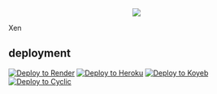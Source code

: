 <div align="center">
  <img src="https://github.com/xenongh/Xen/blob/master/src/assets/images/other/Untitled.jpg">
</div>

Xen


## deployment
<a target="_blank" href="https://render.com/deploy?repo=https://github.com/xenongh/xen"><img alt="Deploy to Render" src="https://binbashbanana.github.io/deploy-buttons/buttons/remade/render.svg"></a>
<a target="_blank" href="https://heroku.com/deploy/?template=https://github.com/xenongh/xen"><img alt="Deploy to Heroku" src="https://binbashbanana.github.io/deploy-buttons/buttons/remade/heroku.svg"></a>
<a target="_blank" href="https://app.koyeb.com/deploy?type=git&repository=github.com/xenongh/xen"><img alt="Deploy to Koyeb" src="https://binbashbanana.github.io/deploy-buttons/buttons/remade/koyeb.svg"></a>
<a target="_blank" href="https://app.cyclic.sh/api/app/deploy/xenongh/xen"><img alt="Deploy to Cyclic" src="https://binbashbanana.github.io/deploy-buttons/buttons/remade/cyclic.svg"></a>

